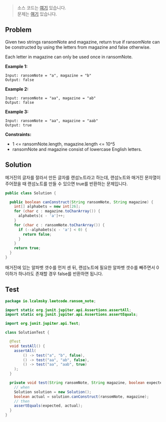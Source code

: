 > 소스 코드는 [여기](https://github.com/lcalmsky/leetcode/blob/master/src/main/java/io/lcalmsky/leetcode/ransom_note/Solution.java) 있습니다.  
> 문제는 [여기](https://leetcode.com/problems/ransom-note/) 있습니다.

## Problem

Given two strings ransomNote and magazine, return true if ransomNote can be constructed by using the letters from magazine and false otherwise.

Each letter in magazine can only be used once in ransomNote.

**Example 1:**
```text
Input: ransomNote = "a", magazine = "b"
Output: false
```
**Example 2:**
```text
Input: ransomNote = "aa", magazine = "ab"
Output: false
```
**Example 3:**
```text
Input: ransomNote = "aa", magazine = "aab"
Output: true
```

**Constraints:**

* 1 <= ransomNote.length, magazine.length <= 10^5
* ransomNote and magazine consist of lowercase English letters.

## Solution

메거진의 글자를 잘라서 만든 글자를 랜섬노트라고 하는데, 랜섬노트와 매거진 문자열이 주어졌을 때 랜섬노트를 만들 수 있으면 true를 반환하는 문제입니다.

```java
public class Solution {

  public boolean canConstruct(String ransomNote, String magazine) {
    int[] alphabets = new int[26];
    for (char c : magazine.toCharArray()) {
      alphabets[c - 'a']++;
    }
    for (char c : ransomNote.toCharArray()) {
      if (--alphabets[c - 'a'] < 0) {
        return false;
      }
    }
    return true;
  }
}
```

매거진에 있는 알파벳 갯수를 먼저 센 뒤, 랜섬노트에 필요한 알파벳 갯수를 빼주면서 0이하가 하나라도 존재할 경우 false를 반환하면 됩니다.

## Test

```java
package io.lcalmsky.leetcode.ransom_note;

import static org.junit.jupiter.api.Assertions.assertAll;
import static org.junit.jupiter.api.Assertions.assertEquals;

import org.junit.jupiter.api.Test;

class SolutionTest {

  @Test
  void testAll() {
    assertAll(
        () -> test("a", "b", false),
        () -> test("aa", "ab", false),
        () -> test("aa", "aab", true)
    );
  }

  private void test(String ransomNote, String magazine, boolean expected) {
    // when
    Solution solution = new Solution();
    boolean actual = solution.canConstruct(ransomNote, magazine);
    // then
    assertEquals(expected, actual);
  }
}
```
